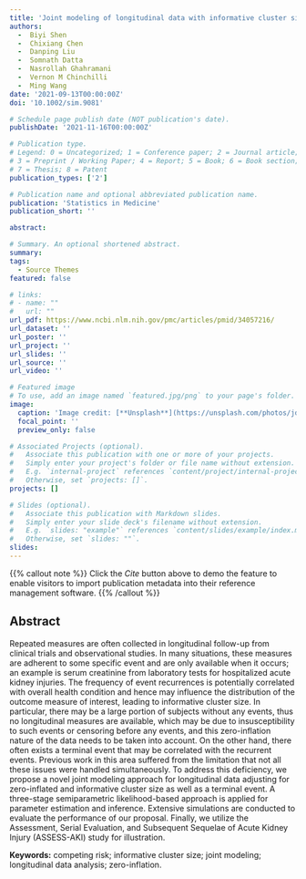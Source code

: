 ```yaml
---
title: 'Joint modeling of longitudinal data with informative cluster size adjusted for zero-inflation and a dependent terminal event'
authors:
  -  Biyi Shen
  -  Chixiang Chen
  -  Danping Liu
  -  Somnath Datta
  -  Nasrollah Ghahramani
  -  Vernon M Chinchilli
  -  Ming Wang
date: '2021-09-13T00:00:00Z'
doi: '10.1002/sim.9081'

# Schedule page publish date (NOT publication's date).
publishDate: '2021-11-16T00:00:00Z'

# Publication type.
# Legend: 0 = Uncategorized; 1 = Conference paper; 2 = Journal article;
# 3 = Preprint / Working Paper; 4 = Report; 5 = Book; 6 = Book section;
# 7 = Thesis; 8 = Patent
publication_types: ['2']

# Publication name and optional abbreviated publication name.
publication: 'Statistics in Medicine'
publication_short: ''

abstract: 

# Summary. An optional shortened abstract.
summary: 
tags:
  - Source Themes
featured: false

# links:
# - name: ""
#   url: ""
url_pdf: https://www.ncbi.nlm.nih.gov/pmc/articles/pmid/34057216/
url_dataset: ''
url_poster: ''
url_project: ''
url_slides: ''
url_source: ''
url_video: ''

# Featured image
# To use, add an image named `featured.jpg/png` to your page's folder.
image:
  caption: 'Image credit: [**Unsplash**](https://unsplash.com/photos/jdD8gXaTZsc)'
  focal_point: ''
  preview_only: false

# Associated Projects (optional).
#   Associate this publication with one or more of your projects.
#   Simply enter your project's folder or file name without extension.
#   E.g. `internal-project` references `content/project/internal-project/index.md`.
#   Otherwise, set `projects: []`.
projects: []

# Slides (optional).
#   Associate this publication with Markdown slides.
#   Simply enter your slide deck's filename without extension.
#   E.g. `slides: "example"` references `content/slides/example/index.md`.
#   Otherwise, set `slides: ""`.
slides:
---
```


{{% callout note %}}
Click the _Cite_ button above to demo the feature to enable visitors to import publication metadata into their reference management software.
{{% /callout %}}

## Abstract

Repeated measures are often collected in longitudinal follow-up from clinical trials and observational studies. In many situations, these measures are adherent to some specific event and are only available when it occurs; an example is serum creatinine from laboratory tests for hospitalized acute kidney injuries. The frequency of event recurrences is potentially correlated with overall health condition and hence may influence the distribution of the outcome measure of interest, leading to informative cluster size. In particular, there may be a large portion of subjects without any events, thus no longitudinal measures are available, which may be due to insusceptibility to such events or censoring before any events, and this zero-inflation nature of the data needs to be taken into account. On the other hand, there often exists a terminal event that may be correlated with the recurrent events. Previous work in this area suffered from the limitation that not all these issues were handled simultaneously. To address this deficiency, we propose a novel joint modeling approach for longitudinal data adjusting for zero-inflated and informative cluster size as well as a terminal event. A three-stage semiparametric likelihood-based approach is applied for parameter estimation and inference. Extensive simulations are conducted to evaluate the performance of our proposal. Finally, we utilize the Assessment, Serial Evaluation, and Subsequent Sequelae of Acute Kidney Injury (ASSESS-AKI) study for illustration.

**Keywords:** competing risk; informative cluster size; joint modeling; longitudinal data analysis; zero-inflation.
